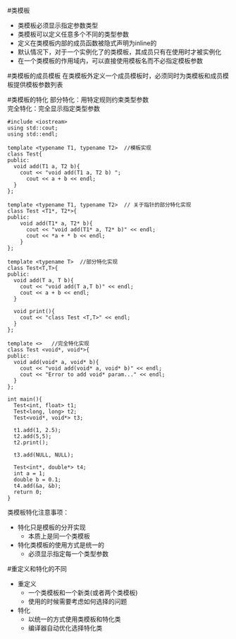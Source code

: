 #类模板
* 类模板必须显示指定参数类型
* 类模板可以定义任意多个不同的类型参数
* 定义在类模板内部的成员函数被隐式声明为inline的
* 默认情况下，对于一个实例化了的类模板，其成员只有在使用时才被实例化
* 在一个类模板的作用域内，可以直接使用模板名而不必指定模板参数

#类模板的成员模板
在类模板外定义一个成员模板时，必须同时为类模板和成员模板提供模板参数列表



#类模板的特化
部分特化：用特定规则约束类型参数  
完全特化：完全显示指定类型参数

    #include <iostream>
    using std::cout;
    using std::endl;
    
    template <typename T1, typename T2>  //模板实现
    class Test{
    public:
      void add(T1 a, T2 b){
        cout << "void add(T1 a, T2 b) ";
    	  cout << a + b << endl;
      }
    };
    
    template <typename T1, typename T2>  // 关于指针的部分特化实现
    class Test <T1*, T2*>{
    public:
    	void add(T1* a, T2* b){
    	  cout << "void add(T1* a, T2* b)" << endl;
    	  cout << *a + * b << endl;
    	}
    };
    
    template <typename T>  //部分特化实现
    class Test<T,T>{
    public:
      void add(T a, T b){
        cout << "void add(T a,T b)" << endl;
    	cout << a + b << endl;
      }
      
      void print(){
        cout << "class Test <T,T>" << endl;
      }
    };
    
    template <>   //完全特化实现
    class Test <void*, void*>{
    public:
      void add(void* a, void* b){
        cout << "void add(void* a, void* b)" << endl;
    	cout << "Error to add void* param..." << endl;
      }
    };
    
    int main(){
      Test<int, float> t1;
      Test<long, long> t2;
      Test<void*, void*> t3;
    
      t1.add(1, 2.5);
      t2.add(5,5);
      t2.print();
    
      t3.add(NULL, NULL);
    
      Test<int*, double*> t4;
      int a = 1;
      double b = 0.1;
      t4.add(&a, &b);
      return 0;
    }

类模板特化注意事项：

* 特化只是模板的分开实现
  * 本质上是同一个类模板
* 特化类模板的使用方式是统一的
  * 必须显示指定每一个类型参数


#重定义和特化的不同
* 重定义
  * 一个类模板和一个新类(或者两个类模板)
  * 使用的时候需要考虑如何选择的问题
* 特化
  * 以统一的方式使用类模板和特化类
  * 编译器自动优化选择特化类